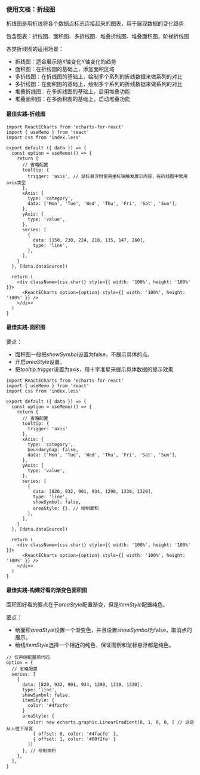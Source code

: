 ### 使用文档：折线图
折线图是用折线将各个数据点标志连接起来的图表，用于展现数据的变化趋势

包含图表：折线图、面积图、多折线图、堆叠折线图、堆叠面积图，阶梯折线图

各类折线图的适用场景：
- 折线图：适合展示随X轴变化Y轴变化的趋势
- 面积图：在折线图的基础上，添加面积区域
- 多折线图：在折线图的基础上，绘制多个系列的折线数据来做系列的对比
- 多折线图：在面积图的基础上，绘制多个系列的折线数据来做系列的对比
- 堆叠折线图：在多折线图的基础上，启用堆叠功能
- 堆叠面积图：在多面积图的基础上，启动堆叠功能

#### 最佳实践-折线图

```render
import ReactECharts from 'echarts-for-react'
import { useMemo } from 'react'
import css from 'index.less'

export default ({ data }) => {
  const option = useMemo(() => {
    return {
      // 省略配置
      tooltip: {
        trigger: 'axis', // 鼠标悬浮时使用坐标轴触发展示内容，在折线图中常用axis类型
      },
      xAxis: {
        type: 'category',
        data: ['Mon', 'Tue', 'Wed', 'Thu', 'Fri', 'Sat', 'Sun'],
      },
      yAxis: {
        type: 'value',
      },
      series: [
        {
          data: [150, 230, 224, 218, 135, 147, 260],
          type: 'line',
        },
      ],
    }
  }, [data.dataSource])

  return (
    <div className={css.chart} style={{ width: '100%', height: '100%' }}>
      <ReactECharts option={option} style={{ width: '100%', height: '100%' }} />
    </div>
  )
}
```

#### 最佳实践-面积图
要点：
- 面积图一般把*showSymbol*设置为false，不展示具体的点。
- 开启*areaStyle*设置。
- 把*tooltip.trigger*设置为axis，用十字准星来展示具体数据的提示效果

```render
import ReactECharts from 'echarts-for-react'
import { useMemo } from 'react'
import css from 'index.less'

export default ({ data }) => {
  const option = useMemo(() => {
    return {
      // 省略配置
      tooltip: {
        trigger: 'axis'
      },
      xAxis: {
        type: 'category',
        boundaryGap: false,
        data: ['Mon', 'Tue', 'Wed', 'Thu', 'Fri', 'Sat', 'Sun'],
      },
      yAxis: {
        type: 'value',
      },
      series: [
        {
          data: [820, 932, 901, 934, 1290, 1330, 1320],
          type: 'line',
          showSymbol: false,
          areaStyle: {}, // 绘制面积
        },
      ],
    }
  }, [data.dataSource])

  return (
    <div className={css.chart} style={{ width: '100%', height: '100%' }}>
      <ReactECharts option={option} style={{ width: '100%', height: '100%' }} />
    </div>
  )
}
```

#### 最佳实践-构建好看的渐变色面积图
面积图好看的要点在于*areaStyle*配置渐变，但是*itemStyle*配置纯色。

要点：
- 给面积*areaStyle*设置一个渐变色，并且设置*showSymbol*为false，取消点的展示。
- 给线*itemStyle*选择一个相近的纯色，保证图例和鼠标悬浮都是纯色。

```render
// 仅声明配置项代码
option = {
  // 省略配置
  series: [
    {
      data: [820, 932, 901, 934, 1290, 1330, 1320],
      type: 'line',
      showSymbol: false,
      itemStyle: {
        color: '#4facfe'
      }
      areaStyle: {
        color: new echarts.graphic.LinearGradient(0, 1, 0, 0, [ // 这是从上往下渐变
          { offset: 0, color: '#4facfe' },
          { offset: 1, color: '#00f2fe' }
        ])
      }, // 绘制面积
    },
  ],
}
```
